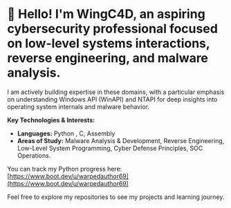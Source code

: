 # 👋 Hello! I'm WingC4D, an aspiring cybersecurity professional focused on low-level systems interactions, reverse engineering, and malware analysis.

I am actively building expertise in these domains, with a particular emphasis on understanding Windows API (WinAPI) and NTAPI for deep insights into operating system internals and malware behavior.

**Key Technologies & Interests:**
* **Languages:** Python , C, Assembly
* **Areas of Study:** Malware Analysis & Development, Reverse Engineering, Low-Level System Programming, Cyber Defense Principles, SOC Operations.

You can track my Python progress here: [https://www.boot.dev/u/warpedauthor69](https://www.boot.dev/u/warpedauthor69)

Feel free to explore my repositories to see my projects and learning journey.
